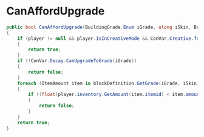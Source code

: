 <Badge type="danger" text="Carbon Compatible"/><Badge type="warning" text="Oxide Compatible"/>
# CanAffordUpgrade
```csharp
public bool CanAffordUpgrade(BuildingGrade.Enum iGrade, ulong iSkin, BasePlayer player)
{
	if (player != null && player.IsInCreativeMode && ConVar.Creative.freeBuild)
	{
		return true;
	}
	if (!ConVar.Decay.CanUpgradeToGrade(iGrade))
	{
		return false;
	}
	foreach (ItemAmount item in blockDefinition.GetGrade(iGrade, iSkin).CostToBuild(grade))
	{
		if ((float)player.inventory.GetAmount(item.itemid) < item.amount)
		{
			return false;
		}
	}
	return true;
}

```
